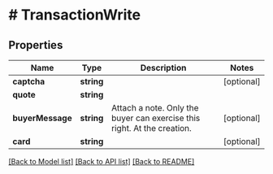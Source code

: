 # # TransactionWrite

## Properties

Name | Type | Description | Notes
------------ | ------------- | ------------- | -------------
**captcha** | **string** |  | [optional]
**quote** | **string** |  |
**buyerMessage** | **string** | Attach a note. Only the buyer can exercise this right. At the creation. | [optional]
**card** | **string** |  | [optional]

[[Back to Model list]](../../README.md#models) [[Back to API list]](../../README.md#endpoints) [[Back to README]](../../README.md)
